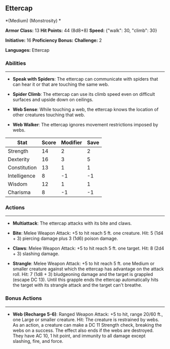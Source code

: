 ## Ettercap
*(Medium) (Monstrosity) *

**Armor Class:** 13
**Hit Points:** 44 (8d8+8)
**Speed:** {"walk": 30, "climb": 30}

**Initiative:** 16
**Proficiency Bonus:**
**Challenge:** 2

**Languages:** Ettercap

### Abilities
 --- 
- **Speak with Spiders**: The ettercap can communicate with spiders that can hear it or that are touching the same web.

- **Spider Climb**: The ettercap can use its climb speed even on difficult surfaces and upside down on ceilings.

- **Web Sense**: While touching a web, the ettercap knows the location of other creatures touching that web.

- **Web Walker**: The ettercap ignores movement restrictions imposed by webs.



| Stat | Score | Modifier | Save |
| ---- | ---- | ---- | ---- |
| Strength | 14 | 2 | 2 |
| Dexterity | 16 | 3 | 5 |
| Constitution | 13 | 1 | 1 |
| Intelligence | 8 | -1 | -1 |
| Wisdom | 12 | 1 | 1 |
| Charisma | 8 | -1 | -1 |

### Actions
 --- 
- **Multiattack**: The ettercap attacks with its bite and claws.

- **Bite**: Melee Weapon Attack: +5 to hit  reach 5 ft.  one creature. Hit: 5 (1d4 + 3) piercing damage plus 3 (1d6) poison damage.

- **Claws**: Melee Weapon Attack: +5 to hit  reach 5 ft.  one target. Hit: 8 (2d4 + 3) slashing damage.

- **Strangle**: Melee Weapon Attack: +5 to hit  reach 5 ft.  one Medium or smaller creature against which the ettercap has advantage on the attack roll. Hit: 7 (1d8 + 3) bludgeoning damage  and the target is grappled (escape DC 13). Until this grapple ends  the ettercap automatically hits the target with its strangle attack  and the target can't breathe.

### Bonus Actions
 --- 
- **Web (Recharge 5-6)**: Ranged Weapon Attack: +5 to hit, range 20/60 ft., one Large or smaller creature. Hit: The creature is restrained by webs. As an action, a creature can make a DC 11 Strength check, breaking the webs on a success. The effect also ends if the webs are destroyed. They have AC 10, 1 hit point, and immunity to all damage except slashing, fire, and force.

